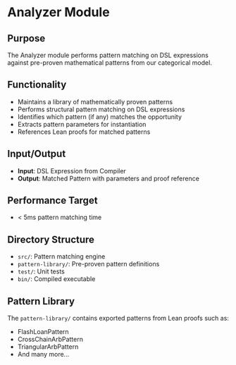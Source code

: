 # Analyzer Module

## Purpose
The Analyzer module performs pattern matching on DSL expressions against pre-proven mathematical patterns from our categorical model.

## Functionality
- Maintains a library of mathematically proven patterns
- Performs structural pattern matching on DSL expressions
- Identifies which pattern (if any) matches the opportunity
- Extracts pattern parameters for instantiation
- References Lean proofs for matched patterns

## Input/Output
- **Input**: DSL Expression from Compiler
- **Output**: Matched Pattern with parameters and proof reference

## Performance Target
- < 5ms pattern matching time

## Directory Structure
- `src/`: Pattern matching engine
- `pattern-library/`: Pre-proven pattern definitions
- `test/`: Unit tests
- `bin/`: Compiled executable

## Pattern Library
The `pattern-library/` contains exported patterns from Lean proofs such as:
- FlashLoanPattern
- CrossChainArbPattern
- TriangularArbPattern
- And many more...